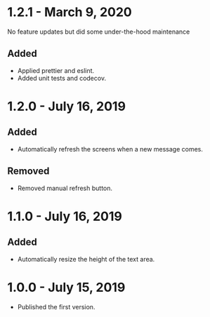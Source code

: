 # 1.2.1 - March 9, 2020

No feature updates but did some under-the-hood maintenance

## Added

-   Applied prettier and eslint.
-   Added unit tests and codecov.

# 1.2.0 - July 16, 2019

## Added

-   Automatically refresh the screens when a new message comes.

## Removed

-   Removed manual refresh button.

# 1.1.0 - July 16, 2019

## Added

-   Automatically resize the height of the text area.

# 1.0.0 - July 15, 2019

-   Published the first version.
